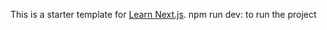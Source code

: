 This is a starter template for [Learn Next.js](https://nextjs.org/learn).
npm run dev: to run the project